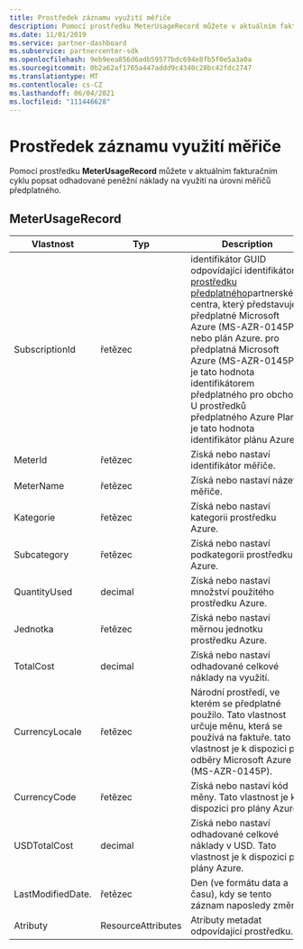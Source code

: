 ```yaml
---
title: Prostředek záznamu využití měřiče
description: Pomocí prostředku MeterUsageRecord můžete v aktuálním fakturačním cyklu popsat odhadované peněžní náklady na využití na úrovni měřičů předplatného.
ms.date: 11/01/2019
ms.service: partner-dashboard
ms.subservice: partnercenter-sdk
ms.openlocfilehash: 9eb9eea856d6adb59577bdc694e8fb5f0e5a3a0a
ms.sourcegitcommit: 0b2a62af1765a447addd9c4340c28bc42fdc2747
ms.translationtype: MT
ms.contentlocale: cs-CZ
ms.lasthandoff: 06/04/2021
ms.locfileid: "111446628"
---
```

# <a name="meter-usage-record-resource"></a>Prostředek záznamu využití měřiče

Pomocí prostředku **MeterUsageRecord** můžete v aktuálním fakturačním cyklu popsat odhadované peněžní náklady na využití na úrovni měřičů předplatného.

## <a name="meterusagerecord"></a>MeterUsageRecord

| Vlastnost         | Typ               | Description                                                                                                                                                                                                                                                                                                                                                                                         |
|------------------|--------------------|-----------------------------------------------------------------------------------------------------------------------------------------------------------------------------------------------------------------------------------------------------------------------------------------------------------------------------------------------------------------------------------------------------|
| SubscriptionId   | řetězec             | identifikátor GUID odpovídající identifikátoru [prostředku předplatného](subscription-resources.md#subscription)partnerského centra, který představuje předplatné Microsoft Azure (MS-AZR-0145P) nebo plán Azure. pro předplatná Microsoft Azure (MS-AZR-0145P) je tato hodnota identifikátorem předplatného pro obchod. U prostředků předplatného Azure Plan je tato hodnota identifikátor plánu Azure. |
| MeterId          | řetězec             | Získá nebo nastaví identifikátor měřiče.                                                                                                                                                                                                                                                                                                                                                                  |
| MeterName        | řetězec             | Získá nebo nastaví název měřiče.                                                                                                                                                                                                                                                                                                                                                                        |
| Kategorie         | řetězec             | Získá nebo nastaví kategorii prostředku Azure.                                                                                                                                                                                                                                                                                                                                                           |
| Subcategory      | řetězec             | Získá nebo nastaví podkategorii prostředku Azure.                                                                                                                                                                                                                                                                                                                                                       |
| QuantityUsed     | decimal            | Získá nebo nastaví množství použitého prostředku Azure.                                                                                                                                                                                                                                                                                                                                               |
| Jednotka             | řetězec             | Získá nebo nastaví měrnou jednotku prostředku Azure.                                                                                                                                                                                                                                                                                                                                            |
| TotalCost        | decimal            | Získá nebo nastaví odhadované celkové náklady na využití.                                                                                                                                                                                                                                                                                                                                                     |
| CurrencyLocale   | řetězec             | Národní prostředí, ve kterém se předplatné použilo. Tato vlastnost určuje měnu, která se používá na faktuře. tato vlastnost je k dispozici pro odběry Microsoft Azure (MS-AZR-0145P).                                                                                                                                                                                                      |
| CurrencyCode     | řetězec             | Získá nebo nastaví kód měny. Tato vlastnost je k dispozici pro plány Azure.                                                                                                                                                                                                                                                                                                                         |
| USDTotalCost     | decimal            | Získá nebo nastaví odhadované celkové náklady v USD. Tato vlastnost je k dispozici pro plány Azure.                                                                                                                                                                                                                                                                                                           |
| LastModifiedDate. | řetězec             | Den (ve formátu data a času), kdy se tento záznam naposledy změnil                                                                                                                                                                                                                                                                                                                                   |
| Atributy       | ResourceAttributes | Atributy metadat odpovídající prostředku.                                                                                                                                                                                                                                                                                                                                              |
